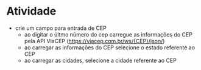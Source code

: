 # Atividade

- crie um campo para entrada de CEP
    - ao digitar o últmo número do cep carregue as informações do CEP pela API ViaCEP (https://viacep.com.br/ws/{CEP}/json/)
    - ao carregar as informações do CEP selecione o estado referente ao CEP
    - ao carregar as cidades, selecione a cidade referente ao CEP